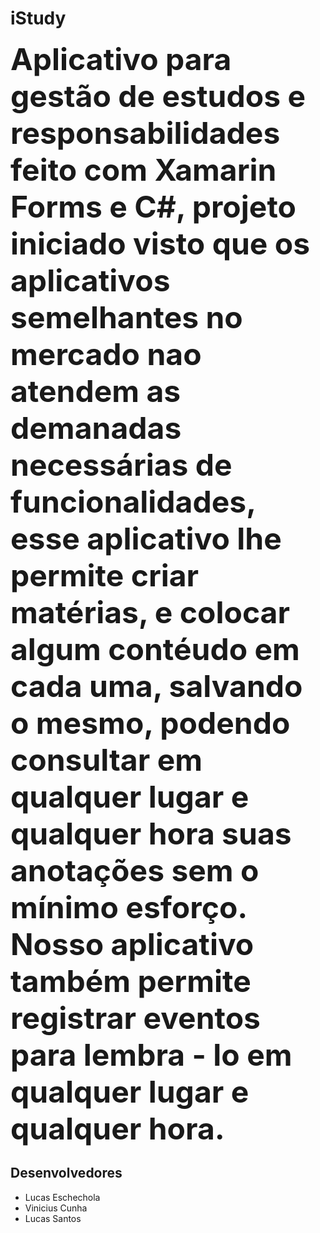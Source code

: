 # iStudy
<strong><font size="20">
  Aplicativo para gestão de estudos e responsabilidades feito com Xamarin Forms e C#, projeto iniciado visto que os aplicativos semelhantes no mercado nao atendem as demanadas necessárias de funcionalidades, esse aplicativo lhe permite criar matérias, e colocar algum contéudo em cada uma, salvando o mesmo, podendo consultar em qualquer lugar e qualquer hora suas anotações sem o mínimo esforço.
 Nosso aplicativo também permite registrar eventos para lembra - lo em qualquer lugar e qualquer hora.</font></strong>

<h2>Desenvolvedores</h2>

<ul>
  <li>Lucas Eschechola</li>
  <li>Vinicius Cunha</li>
  <li>Lucas Santos</li>
</ul>
